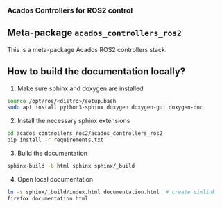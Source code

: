 ### Acados Controllers for ROS2 control

## Meta-package `acados_controllers_ros2`

This is a meta-package Acados ROS2 controllers stack.

## How to build the documentation locally?

1) Make sure sphinx and doxygen are installed
```bash
source /opt/ros/<distro>/setup.bash
sudo apt install python3-sphinx doxygen doxygen-gui doxygen-doc
```

2) Install the necessary sphinx extensions
```bash
cd acados_controllers_ros2/acados_controllers_ros2
pip install -r requirements.txt
```

3) Build the documentation
```bash
sphinx-build -b html sphinx sphinx/_build
```

4) Open local documentation
```bash
ln -s sphinx/_build/index.html documentation.html  # create simlink
firefox documentation.html
```
